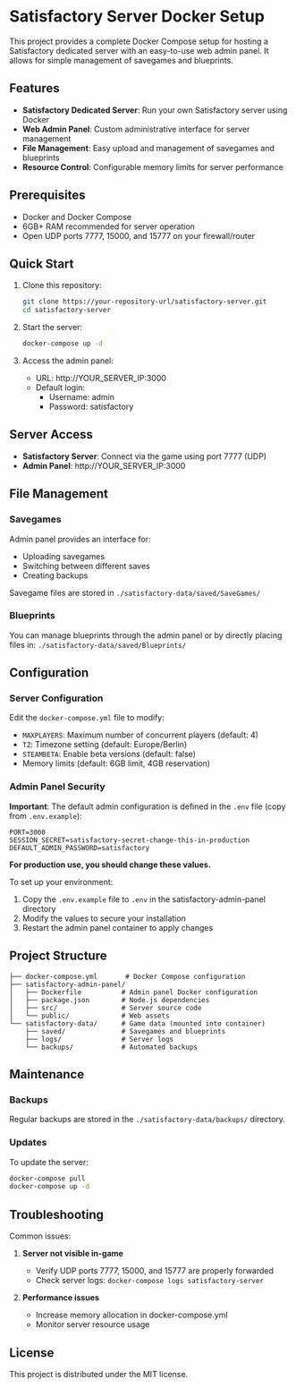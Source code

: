 # Satisfactory Server Docker Setup

This project provides a complete Docker Compose setup for hosting a Satisfactory dedicated server with an easy-to-use web admin panel. It allows for simple management of savegames and blueprints.

## Features

- **Satisfactory Dedicated Server**: Run your own Satisfactory server using Docker
- **Web Admin Panel**: Custom administrative interface for server management
- **File Management**: Easy upload and management of savegames and blueprints
- **Resource Control**: Configurable memory limits for server performance

## Prerequisites

- Docker and Docker Compose
- 6GB+ RAM recommended for server operation
- Open UDP ports 7777, 15000, and 15777 on your firewall/router

## Quick Start

1. Clone this repository:
   ```bash
   git clone https://your-repository-url/satisfactory-server.git
   cd satisfactory-server
   ```

2. Start the server:
   ```bash
   docker-compose up -d
   ```

3. Access the admin panel:
   - URL: http://YOUR_SERVER_IP:3000
   - Default login:
     - Username: admin
     - Password: satisfactory

## Server Access

- **Satisfactory Server**: Connect via the game using port 7777 (UDP)
- **Admin Panel**: http://YOUR_SERVER_IP:3000

## File Management

### Savegames
Admin panel provides an interface for:
- Uploading savegames
- Switching between different saves
- Creating backups

Savegame files are stored in `./satisfactory-data/saved/SaveGames/`

### Blueprints
You can manage blueprints through the admin panel or by directly placing files in:
`./satisfactory-data/saved/Blueprints/`

## Configuration

### Server Configuration
Edit the `docker-compose.yml` file to modify:

- `MAXPLAYERS`: Maximum number of concurrent players (default: 4)
- `TZ`: Timezone setting (default: Europe/Berlin)
- `STEAMBETA`: Enable beta versions (default: false)
- Memory limits (default: 6GB limit, 4GB reservation)

### Admin Panel Security

**Important**: The default admin configuration is defined in the `.env` file (copy from `.env.example`):
```
PORT=3000
SESSION_SECRET=satisfactory-secret-change-this-in-production
DEFAULT_ADMIN_PASSWORD=satisfactory
```

**For production use, you should change these values.**

To set up your environment:
1. Copy the `.env.example` file to `.env` in the satisfactory-admin-panel directory
2. Modify the values to secure your installation
3. Restart the admin panel container to apply changes

## Project Structure

```
├── docker-compose.yml       # Docker Compose configuration
├── satisfactory-admin-panel/
│   ├── Dockerfile          # Admin panel Docker configuration
│   ├── package.json        # Node.js dependencies
│   ├── src/                # Server source code
│   └── public/             # Web assets
└── satisfactory-data/      # Game data (mounted into container)
    ├── saved/              # Savegames and blueprints
    ├── logs/               # Server logs
    └── backups/            # Automated backups
```

## Maintenance

### Backups
Regular backups are stored in the `./satisfactory-data/backups/` directory.

### Updates
To update the server:

```bash
docker-compose pull
docker-compose up -d
```

## Troubleshooting

Common issues:

1. **Server not visible in-game**
   - Verify UDP ports 7777, 15000, and 15777 are properly forwarded
   - Check server logs: `docker-compose logs satisfactory-server`

2. **Performance issues**
   - Increase memory allocation in docker-compose.yml
   - Monitor server resource usage

## License

This project is distributed under the MIT license.